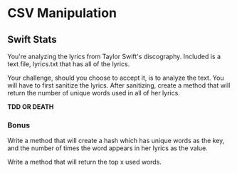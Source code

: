 # CSV Manipulation

## Swift Stats

You're analyzing the lyrics from Taylor Swift's discography. Included is a text file, lyrics.txt that has all of the
lyrics. 

Your challenge, should you choose to accept it, is to analyze the text. You will have to first sanitize the lyrics.
After sanitizing, create a method that will return the number of unique words used in all of her lyrics.

**TDD OR DEATH**

### Bonus
Write a method that will create a hash which has unique words as the key, and the number of times the word appears 
in her lyrics as the value.


Write a method that will return the top x used words.
